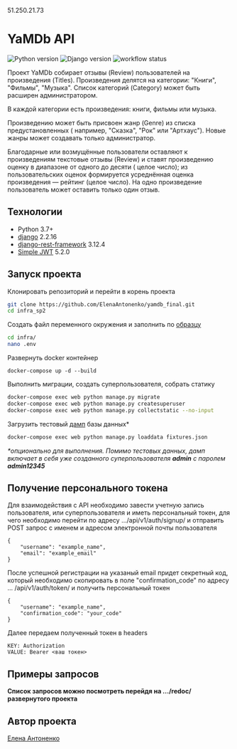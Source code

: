 51.250.21.73
# YaMDb API
![Python version](https://img.shields.io/badge/python-3.7-yellow) 
![Django version](https://img.shields.io/badge/django-2.2-orange) 
![workflow status](https://github.com/ElenaAntonenko/yamdb_final/actions/workflows/yamdb_workflow.yml/badge.svg)


Проект YaMDb собирает отзывы (Review) пользователей на произведения (Titles).
Произведения делятся на категории: "Книги", "Фильмы", "Музыка". Список
категорий (Category) может быть расширен администратором.

В каждой категории есть произведения: книги, фильмы или музыка. 

Произведению может быть присвоен жанр (Genre) из списка предустановленных (
например, "Сказка", "Рок" или "Артхаус"). Новые жанры может создавать только
администратор.

Благодарные или возмущённые пользователи оставляют к произведениям текстовые
отзывы (Review) и ставят произведению оценку в диапазоне от одного до десяти (
целое число); из пользовательских оценок формируется усреднённая оценка
произведения — рейтинг (целое число). На одно произведение пользователь может
оставить только один отзыв.

## Технологии

- Python 3.7+
- [django](https://github.com/django/django) 2.2.16
- [django-rest-framework](https://github.com/encode/django-rest-framework)
  3.12.4
- [Simple JWT](https://github.com/jazzband/djangorestframework-simplejwt) 5.2.0

## Запуск проекта

Клонировать репозиторий и перейти в корень проекта

```bash
git clone https://github.com/ElenaAntonenko/yamdb_final.git
cd infra_sp2
``` 

Создать файл переменного окружения и заполнить по [образцу](/infra/example.env)

```bash
cd infra/
nano .env
``` 

Развернуть docker контейнер

```
docker-compose up -d --build 
``` 

Выполнить миграции, создать суперпользователя, собрать статику

```bash
docker-compose exec web python manage.py migrate
docker-compose exec web python manage.py createsuperuser
docker-compose exec web python manage.py collectstatic --no-input
```

Загрузить тестовый [дамп](/infra/fixtures.json) базы данных*

```bash
docker-compose exec web python manage.py loaddata fixtures.json
```

<em>*опционально для выполнения. Помимо тестовых данных, дамп включает в себя уже созданного суперпользователя **admin** с паролем **admin12345**</em>

## Получение персонального токена

Для взаимодействия с API необходимо завести учетную запись пользователя,
или суперпользователя и иметь персональный токен, для чего необходимо
перейти по адресу .../api/v1/auth/signup/ и отправить POST запрос с
именем и адресом электронной почты пользователя

```
{
    "username": "example_name",
    "email": "example_email"
}
``` 

После успешной регистрации на указаный email придет секретный код, который
необходимо скопировать в поле "confirmation_code" по адресу ...
/api/v1/auth/token/ и получить персональный токен

```
{
    "username": "example_name",
    "confirmation_code": "your_code"
}
``` 

Далее передаем полученный токен в headers

```
KEY: Authorization
VALUE: Bearer <ваш токен>
``` 

## Примеры запросов

**Список запросов можно посмотреть перейдя на .../redoc/
развернутого проекта**

## Автор проекта

[Елена Антоненко](https://github.com/ElenaAntonenko)
